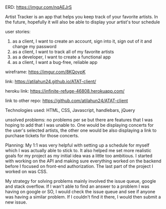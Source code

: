 ERD: https://imgur.com/nqAEJrS

Artist Tracker is an app that helps you keep track of your favorite artists. In
the future, hopefully it will also be able to display your artist's tour schedule

user stories:

1. as a client, I want to create an account, sign into it, sign out of it and change my password
2. as a client, I want to track all of my favorite artists
3. as a developer, I want to create a functional app
4. as a client, I want a bug-free, reliable app

wireframe: https://imgur.com/8KQoypK

link: https://atilahun24.github.io/ATAT-client/

heroku link: https://infinite-refuge-46808.herokuapp.com/

link to other repo: https://github.com/atilahun24/ATAT-client

Technologies used: HTML, CSS, Javascript, handlebars, jQuery

unsolved problems: no problems per se but there are features that I was hoping
to add that I was unable to. One would be displaying concerts for the user's
selected artists, the other one would be also displaying a link to purchase
tickets for those concerts.

Planning:
My 1:1 was very helpful with setting up a schedule for myself which I was actually
able to stick to. It also helped me set more realistic goals for my project as my
initial idea was a little too ambitious. I started with working on the API and making
sure everything worked on the backend before I focused on front-end authorization. The
last part of the project I worked on was CSS.


My strategy for solving problems mainly involved the issue queue, google and stack overflow. If I wan't able to find an answer to a problem I was having on google or SO, I would check the issue queue and see if anyone was having a similar problem. If I couldn't find it there, I would then submit a new issue.
